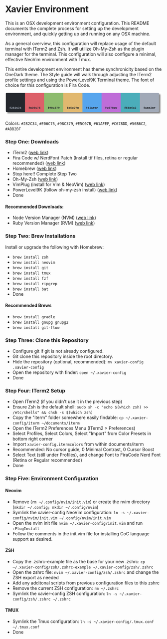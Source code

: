 # Xavier Environment

This is an OSX development environment configuration. This README documents the complete process for setting up the development environment, and quickly getting up and running on any OSX machine.

As a general overview, this configuration will replace usage of the default terminal with ITerm2 and Zsh. It will utilize Oh-My-Zsh as the plugin manager for the terminal. This configuration will also configure a minimal, effective NeoVim environment with Tmux.

This entire development environment has theme synchronicity based on the OneDark theme. The Style guide will walk through adjusting the ITerm2 profile settings and using the PowerLevel9K Terminal theme. The font of choice for this configuration is Fira Code.

![Color Reference](https://raw.githubusercontent.com/Rheisen/xavier-config/master/images/color_reference.png)

Colors: `#282C34`, `#E06C75`, `#98C379`, `#E5C07B`, `#61AFEF`, `#C678DD`, `#56B6C2`, `#ABB2BF`

### Step One: Downloads

- ITerm2 ([web link](https://iterm2.com/downloads.html))
- Fira Code w/ NerdFont Patch (Install ttf files, retina or regular recommended) ([web link](https://github.com/ryanoasis/nerd-fonts/tree/master/patched-fonts/FiraCode))
- Homebrew ([web link](https://brew.sh/))
- Stop here!! Complete Step Two
- Oh-My-Zsh ([web link](https://github.com/ohmyzsh/ohmyzsh))
- VimPlug (install for Vim & NeoVim) ([web link](https://github.com/junegunn/vim-plug))
- PowerLevel9K (follow oh-my-zsh install) ([web link](https://github.com/Powerlevel9k/powerlevel9k/wiki/Install-Instructions#option-2-install-for-oh-my-zsh))
- Done

#### Recommended Downloads:

- Node Version Manager (NVM) ([web link](https://github.com/nvm-sh/nvm))
- Ruby Version Manager (RVM) ([web link](https://rvm.io/))

### Step Two: Brew Installations

Install or upgrade the following with Homebrew:

- `brew install zsh`
- `brew install neovim`
- `brew install git`
- `brew install tmux`
- `brew install fzf`
- `brew install ripgrep`
- `brew install bat`
- Done

#### Recommended Brews
- `brew install gradle`
- `brew install gnupg gnupg2`
- `brew install git-flow`

### Step Three: Clone this Repository

- Configure git if git is not already configured.
- Git clone this repository inside the root directory.
- Hide the repository (optional, recommended): `mv xavier-config .xavier-config`
- Open the repository with finder: `open ~/.xavier-config`
- Done

### Step Four: ITerm2 Setup

- Open ITerm2 (if you didn't use it in the previous step)
- Ensure Zsh is the default shell: `sudo sh -c "echo $(which zsh) >> /etc/shells" && chsh -s $(which zsh)`
- Copy the "iterm" folder somewhere easily findable: `cp ~/.xavier-config/iterm ~/documents/iterm`
- Open the ITerm2 Preferences Menu (ITerm2 > Preferences)
- Select Profiles, Select Colors, Select "Import" from Color Presets in bottom right corner
- Import `xavier-config.itermcolors` from within documents/iterm
- Recommended: No cursor guide, 0 Minimal Contrast, 0 Cursor Boost
- Select Text (still under Profiles), and change Font to FiraCode Nerd Font (Retina or Regular recommended)
- Done

### Step Five: Environment Configuration

#### Neovim
- Remove (`rm ~/.config/nvim/init.vim`) or create the nvim directory (`mkdir ~/.config; mkdir ~/.config/nvim`)
- Symlink the xavier-config NeoVim configuration: `ln -s ~/.xavier-config/nvim/init.vim ~/.config/nvim/init.vim`
- Open the nvim init file `nvim ~/.xavier-config/init.vim` and run `:PlugInstall`
- Follow the comments in the init.vim file for installing CoC language support as desired.
#### ZSH
- Copy the .zshrc-example file as the base for your new .zshrc: `cp ~/.xavier-config/zsh/.zshrc-example ~/.xavier-config/zsh/.zshrc`
- Open the zshrc file: `nvim ~/.xavier-config/zsh/.zshrc` and change the ZSH export as needed
- Add any additonal scripts from previous configuration files to this zshrc
- Remove the current ZSH configuration: `rm ~/.zshrc`
- Symlink the xavier-config ZSH configuration: `ln -s ~/.xavier-config/zsh/.zshrc ~/.zshrc`
#### TMUX
- Symlink the Tmux configuration: `ln -s ~/.xavier-config/.tmux.conf ~/.tmux.conf`
- Done
